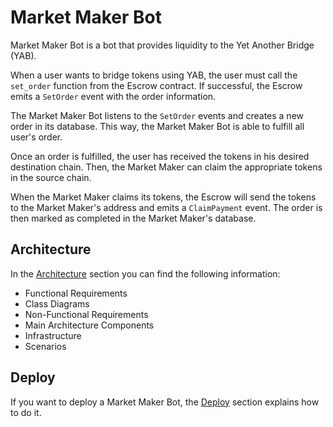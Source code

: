 # Market Maker Bot

Market Maker Bot is a bot that provides liquidity to the Yet Another 
Bridge (YAB).

When a user wants to bridge tokens using YAB, the user must call the `set_order` function from the Escrow contract.
If successful, the Escrow emits a `SetOrder` event with the order information.

The Market Maker Bot listens to the `SetOrder` events and creates a new order in its database.
This way, the Market Maker Bot is able to fulfill all user's order.

Once an order is fulfilled, the user has received the tokens in his desired destination chain. Then,
the Market Maker can claim the appropriate tokens in the source chain.

When the Market Maker claims its tokens, the Escrow will send the tokens to the Market Maker's address and emits a `ClaimPayment` event. 
The order is then marked as completed in the Market Maker's database.

## Architecture
In the [Architecture](architecture.md) section you can find the following information:
- Functional Requirements
- Class Diagrams
- Non-Functional Requirements
- Main Architecture Components
- Infrastructure
- Scenarios

## Deploy
If you want to deploy a Market Maker Bot, the [Deploy](deploy.md) section explains how to do it.
